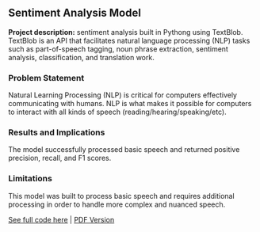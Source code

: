 ## Sentiment Analysis Model

**Project description:** sentiment analysis built in Pythong using TextBlob. TextBlob is an API that facilitates natural language processing (NLP) tasks such as part-of-speech tagging, noun phrase extraction, sentiment analysis, classification, and translation work.

### Problem Statement
Natural Learning Processing (NLP) is critical for computers effectively communicating with humans. NLP is what makes it possible for computers to interact with all kinds of speech (reading/hearing/speaking/etc).

### Results and Implications
The model successfully processed basic speech and returned positive precision, recall, and F1 scores. 

### Limitations
This model was built to process basic speech and requires additional processing in order to handle more complex and nuanced speech.


[See full code here](https://github.com/aszimmer/aszimmer.github.io/blob/master/Project05/Project05.ipynb) | [PDF Version](https://github.com/aszimmer/aszimmer.github.io/blob/master/Project05/Project05.pdf)


